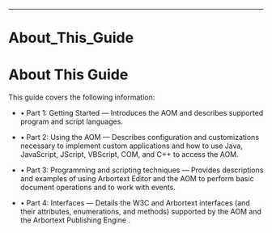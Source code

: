

---

# About_This_Guide

# About This Guide

This guide covers the following information:

- • Part 1: Getting Started — Introduces the AOM and describes supported program and script languages.

- • Part 2: Using the AOM — Describes configuration and customizations necessary to implement custom applications and how to use Java, JavaScript, JScript, VBScript, COM, and C++ to access the AOM.

- • Part 3: Programming and scripting techniques — Provides descriptions and examples of using Arbortext Editor and the AOM to perform basic document operations and to work with events.

- • Part 4: Interfaces — Details the W3C and Arbortext interfaces (and their attributes, enumerations, and methods) supported by the AOM and the Arbortext Publishing Engine .